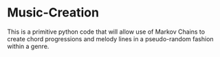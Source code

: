 # Music-Creation
This is a primitive python code that will allow use of Markov Chains to create chord progressions and melody lines in a pseudo-random fashion within a genre.
